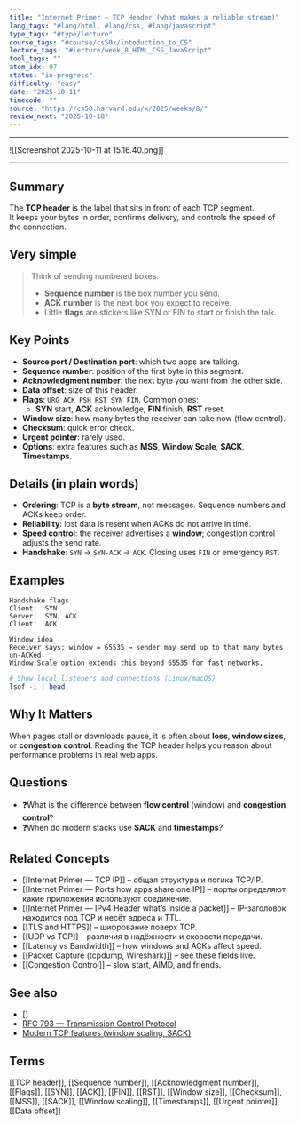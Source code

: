 ```yaml
---
title: "Internet Primer — TCP Header (what makes a reliable stream)"
lang_tags: "#lang/html, #lang/css, #lang/javascript"
type_tags: "#type/lecture"
course_tags: "#course/cs50x/intoduction_to_CS"
lecture_tags: "#lecture/week_8_HTML_CSS_JavaScript"
tool_tags: ""
atom_idx: 07
status: "in-progress"
difficulty: "easy"
date: "2025-10-11"
timecode: ""
source: "https://cs50.harvard.edu/x/2025/weeks/8/"
review_next: "2025-10-18"
---
```


---

![[Screenshot 2025-10-11 at 15.16.40.png]]

---

## Summary
The **TCP header** is the label that sits in front of each TCP segment.  
It keeps your bytes in order, confirms delivery, and controls the speed of the connection.

## Very simple
> Think of sending numbered boxes.  
> - **Sequence number** is the box number you send.  
> - **ACK number** is the next box you expect to receive.  
> - Little **flags** are stickers like SYN or FIN to start or finish the talk.

## Key Points
- **Source port / Destination port**: which two apps are talking.  
- **Sequence number**: position of the first byte in this segment.  
- **Acknowledgment number**: the next byte you want from the other side.  
- **Data offset**: size of this header.  
- **Flags**: `URG ACK PSH RST SYN FIN`. Common ones:  
  - **SYN** start, **ACK** acknowledge, **FIN** finish, **RST** reset.  
- **Window size**: how many bytes the receiver can take now (flow control).  
- **Checksum**: quick error check.  
- **Urgent pointer**: rarely used.  
- **Options**: extra features such as **MSS**, **Window Scale**, **SACK**, **Timestamps**.

## Details (in plain words)
- **Ordering**: TCP is a **byte stream**, not messages. Sequence numbers and ACKs keep order.  
- **Reliability**: lost data is resent when ACKs do not arrive in time.  
- **Speed control**: the receiver advertises a **window**; congestion control adjusts the send rate.  
- **Handshake**: `SYN` → `SYN-ACK` → `ACK`. Closing uses `FIN` or emergency `RST`.

## Examples
```text
Handshake flags
Client:  SYN
Server:  SYN, ACK
Client:  ACK
```
```text
Window idea
Receiver says: window = 65535 → sender may send up to that many bytes un‑ACKed.
Window Scale option extends this beyond 65535 for fast networks.
```
```bash
# Show local listeners and connections (Linux/macOS)
lsof -i | head
```

## **Why It Matters**
When pages stall or downloads pause, it is often about **loss**, **window sizes**, or **congestion control**. Reading the TCP header helps you reason about performance problems in real web apps.

## Questions
- ❓What is the difference between **flow control** (window) and **congestion control**?  
- ❓When do modern stacks use **SACK** and **timestamps**?

## Related Concepts
- [[Internet Primer — TCP IP]] – общая структура и логика TCP/IP.
- [[Internet Primer — Ports how apps share one IP]] – порты определяют, какие приложения используют соединение.
- [[Internet Primer — IPv4 Header what’s inside a packet]] – IP-заголовок находится под TCP и несёт адреса и TTL.
- [[TLS and HTTPS]] – шифрование поверх TCP.
- [[UDP vs TCP]] – различия в надёжности и скорости передачи.
- [[Latency vs Bandwidth]] – how windows and ACKs affect speed.  
- [[Packet Capture (tcpdump, Wireshark)]] – see these fields live.  
- [[Congestion Control]] – slow start, AIMD, and friends.

## See also
- []                                                                        
- [RFC 793 — Transmission Control Protocol](https://www.rfc-editor.org/rfc/rfc793)
- [Modern TCP features (window scaling, SACK)](https://en.wikipedia.org/wiki/Transmission_Control_Protocol#TCP_timestamps_and_selective_acknowledgments)

## Terms
[[TCP header]], [[Sequence number]], [[Acknowledgment number]], [[Flags]], [[SYN]], [[ACK]], [[FIN]], [[RST]], [[Window size]], [[Checksum]], [[MSS]], [[SACK]], [[Window scaling]], [[Timestamps]], [[Urgent pointer]], [[Data offset]]
